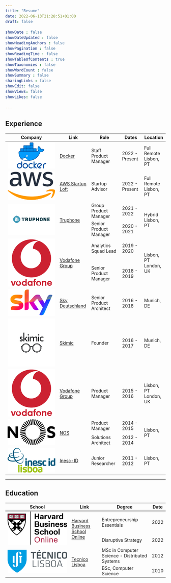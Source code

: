 ```yaml
---
title: "Resume"
date: 2022-06-13T21:28:51+01:00
draft: false

showDate : false
showDateUpdated : false
showHeadingAnchors : false
showPagination : false
showReadingTime : false
showTableOfContents : true
showTaxonomies : false 
showWordCount : false
showSummary : false
sharingLinks : false
showEdit: false
showViews: false
showLikes: false

---
```


## Experience

<table>
    <thead>
        <tr>
            <th>Company</th>
            <th>Link</th>
            <th>Role</th>
            <th>Dates</th>
            <th>Location</th>
        </tr>
    </thead>
    <tbody>
        <tr>
            <td><img class="customEntitityLogo" src="docker.png"/></td>
            <td><a href="https://www.docker.com/" target="_blank">Docker</a></td>
            <td>Staff Product Manager</td>
            <td>2022 - Present</td>
            <td>Full Remote </br> Lisbon, PT</td>
        </tr>
        <tr>
            <td><img class="customEntitityLogo" src="aws.png"/></td>
            <td><a href="https://aws-startup-lofts.com/emea" target="_blank">AWS Startup Loft</a></td>
            <td>Startup Advisor</td>
            <td>2022 - Present</td>
            <td>Full Remote </br> Lisbon, PT</td>
        </tr>
        <tr>
            <td rowspan=2><img class="customEntitityLogo" src="truphone.png"/></td>
            <td rowspan=2><a href="https://www.truphone.com/" target="_blank">Truphone</a></td>
            <td>Group Product Manager</td>
            <td>2021 - 2022</td>
            <td rowspan=2>Hybrid </br> Lisbon, PT</td>
        </tr>
        <tr>
            <td>Senior Product Manager</td>
            <td>2020 - 2021</td>
        </tr>
        <tr>
            <td rowspan=2><img class="customEntitityLogo" src="vodafone.png"/></td>
            <td rowspan=2><a href="https://www.vodafone.com/" target="_blank">Vodafone Group</a></td>
            <td>Analytics Squad Lead </td>
            <td>2019 - 2020</td>
            <td rowspan=2>Lisbon, PT </br> London, UK</td>
        </tr>
        <tr>
            <td>Senior Product Manager</td>
            <td>2018 - 2019</td>
        </tr>
        <tr>
            <td><img class="customEntitityLogo" src="sky.png"/></td>
            <td><a href="https://www.sky.de/" target="_blank">Sky Deutschland</a></td>
            <td>Senior Product Architect</td>
            <td>2016 - 2018</td>
            <td>Munich, DE</td>
        </tr>
        <tr>
            <td><img class="customEntitityLogo" src="skimic.png"/></td>
            <td><a href="https://skimic.com" target="_blank">Skimic</a> </td>
            <td>Founder</td>
            <td>2016 - 2017</td>
            <td>Munich, DE</td>
        </tr>
        <tr>
            <td><img class="customEntitityLogo" src="vodafone.png"/></td>
            <td><a href="https://www.vodafone.com/" target="_blank">Vodafone Group</a></td>
            <td>Product Manager</td>
            <td>2015 - 2016</td>
            <td>Lisbon, PT</br>London, UK</td>
        </tr>
         <tr>
            <td rowspan=2><img class="customEntitityLogo" src="nos.png"/></td>
            <td rowspan=2><a href="https://www.nos.pt" target="_blank">NOS</a></td>
            <td>Product Manager</td>
            <td>2014 - 2015</td>
            <td rowspan=2>Lisbon, PT</td>
        </tr>
         <tr>
            <td>Solutions Architect</td>
            <td>2012 - 2014</td>
        </tr>
         <tr>
            <td><img class="customEntitityLogo" src="inesc.png"/></td>
            <td><a href="https://www.inesc-id.pt/" target="_blank">Inesc-ID</a></td>
            <td>Junior Researcher</td>
            <td>2011 - 2012</td>
            <td>Lisbon, PT</td>
        </tr>
    </tbody>
</table>

---

## Education

<table>
    <thead>
        <tr>
            <th>School</th>
            <th>Link</th>
            <th>Degree</th>
            <th>Date</th>
        </tr>
    </thead>
    <tbody>
        <tr>
            <td rowspan=2><img class="customEntitityLogo" src="hbs.svg"/></td>
            <td rowspan=2><a href="https://online.hbs.edu/" target="_blank">Harvard Business School Online</a></td>
            <td>Entrepreneurship Essentials</td>
            <td>2022</td>
        </tr>
        <tr>
            <td>Disruptive Strategy</td>
            <td>2022</td>
        </tr>
        <tr>
            <td rowspan=2><img class="customEntitityLogo" src="ist.png"/></td>
            <td rowspan=2><a href="https://tecnico.ulisboa.pt/en/" target="_blank">Tecnico Lisboa</a></td>
            <td>MSc in Computer Science - Distributed Systems</td>
            <td>2012</td>
        </tr>
        <tr>
            <td>BSc, Computer Science</td>
            <td>2010</td>
        </tr>
    </tbody>
</table>